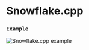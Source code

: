 # Snowflake.cpp
 
### `Example`

<img src="https://imgur.com/a/bf3tyrf" alt="Snowflake.cpp example"/>
